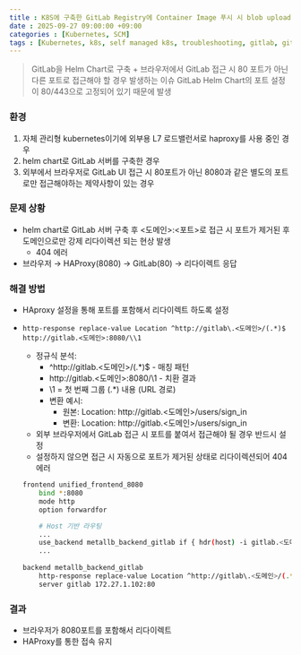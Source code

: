 ```yaml
---
title : K8S에 구축한 GitLab Registry에 Container Image 푸시 시 blob upload unknown 에러 TroubleShooting
date : 2025-09-27 09:00:00 +09:00
categories : [Kubernetes, SCM]
tags : [Kubernetes, k8s, self managed k8s, troubleshooting, gitlab, gitlab helm chart, gitlab registry, minio, object storage] #소문자만 가능
---
```


> GitLab을 Helm Chart로 구축 + 브라우저에서 GitLab 접근 시 80 포트가 아닌 다른 포트로 접근해야 할 경우 발생하는 이슈
GitLab Helm Chart의 포트 설정이 80/443으로 고정되어 있기 때문에 발생
> 

### 환경

1. 자체 관리형 kubernetes이기에 외부용 L7 로드밸런서로 haproxy를 사용 중인 경우
2. helm chart로 GitLab 서버를 구축한 경우
3. 외부에서 브라우저로 GitLab UI 접근 시 80포트가 아닌 8080과 같은 별도의 포트로만 접근해야하는 제약사항이 있는 경우

### 문제 상황

- helm chart로 GitLab 서버 구축 후 <도메인>:<포트>로 접근 시 포트가 제거된 후 도메인으로만 강제 리다이렉션 되는 현상 발생
    - 404 에러
- 브라우저 → HAProxy(8080) → GitLab(80) → 리다이렉트 응답

### 해결 방법

- HAproxy 설정을 통해 포트를 포함해서 리다이렉트 하도록 설정
- `http-response replace-value Location ^http://gitlab\.<도메인>/(.*)$ http://gitlab.<도메인>:8080/\\1`
    - 정규식 분석:
        - ^http://gitlab\.<도메인>/(.*)$ - 매칭 패턴
        - http://gitlab.<도메인>:8080/\\1 - 치환 결과
        - \1 = 첫 번째 그룹 (.*) 내용 (URL 경로)
        - 변환 예시:
            - 원본: Location: http://gitlab.<도메인>/users/sign_in
            - 변환: Location: http://gitlab.<도메인>/users/sign_in
    - 외부 브라우저에서 GitLab 접근 시 포트를 붙여서 접근해야 될 경우 반드시 설정
    - 설정하지 않으면 접근 시 자동으로 포트가 제거된 상태로 리다이렉션되어 404 에러
    
    ```bash
    frontend unified_frontend_8080
        bind *:8080
        mode http
        option forwardfor
    
        # Host 기반 라우팅
        ...
        use_backend metallb_backend_gitlab if { hdr(host) -i gitlab.<도메인> }
        ...
        
    backend metallb_backend_gitlab
        http-response replace-value Location ^http://gitlab\.<도메인>/(.*)$ http://gitlab.<도메인>:8080/\\1
        server gitlab 172.27.1.102:80
    ```
    

### 결과

- 브라우저가 8080포트를 포함해서 리다이렉트
- HAProxy를 통한 접속 유지